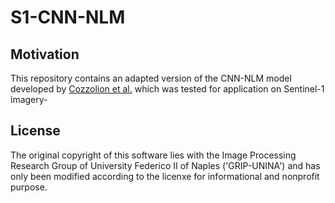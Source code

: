 # S1-CNN-NLM

## Motivation
This repository contains an adapted version of the CNN-NLM model developed by [Cozzolion et al.](https://www.mdpi.com/2072-4292/12/6/1006) which was tested for application on Sentinel-1 imagery-

## License
The original copyright of this software lies with the Image Processing Research Group of University Federico II of Naples ('GRIP-UNINA') and has only been modified according to the licenxe for informational and nonprofit purpose. 





